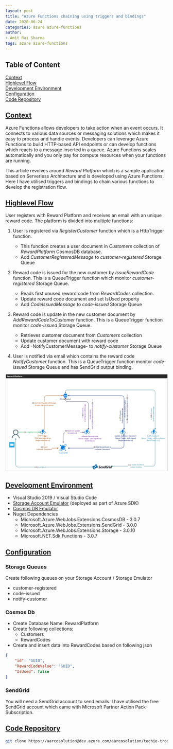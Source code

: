 ```yaml
---
layout: post
title: "Azure Functions chaining using triggers and bindings"
date: 2020-06-24
categories: azure azure-functions
author:
- Amit Rai Sharma
tags: azure azure-functions
---
```

## Table of Content
[Context](#context)<br>
[Highlevel Flow](#highlevel-flow)<br>
[Development Environment](#development-environment)<br>
[Configuration](#configuration)<br>
[Code Repository](#code-repository)<br>

## <a href="#context">Context</a>
Azure Functions allows developers to take action when an event occurs. It connects to various data sources or messaging solutions which makes it easy to process and handle events. Developers can leverage Azure Functions to build HTTP-based API endpoints or can develop functions which reacts to a message inserted in a queue. Azure Functions scales automatically and you only pay for compute resources when your functions are running. 


This article revolves around _Reward Platform_ which is a sample application based on Serverless Architecture and is developed using Azure Functions. Here I have utilised triggers and bindings to chain various functions to develop the registration flow.

## <a href="#highlevel-flow">Highlevel Flow</a>
User registers with Reward Platform and receives an email with an unique reward code. The platform is divided into multiple functions:

1. User is registered via _RegisterCustomer_ function which is a HttpTrigger function. 
   -  This function creates a user document in _Customers_ collection of _RewardPlatform_ CosmosDB database.
   - Add _CustomerRegisteredMessage_ to _customer-registered_ Storage Queue

2. Reward code is issued for the new customer by _IssueRewardCode_ function. This is a QueueTrigger function which monitor _customer-registered_ Storage Queue.
   - Reads first unused reward code from _RewardCodes_ collection.
   - Update reward code document and set IsUsed property
   - Add _CodeIssuedMessage_ to _code-issued_ Storage Queue

3. Reward code is update in the new customer document by _AddRewardCodeToCustomer_ function. This is a QueueTrigger function monitor _code-issued_ Storage Queue.
   - Retrieves customer document from _Customers_ collection
   - Update customer document with reward code
   - Add -NotifyCustomerMessage- to _notify-customer_ Storage Queue

3. User is notified via email which contains the reward code _NotifyCustomer_ function. This is a QueueTrigger function monitor _code-issued_ Storage Queue and has SendGrid output binding.

![reward-platform-highlevel.png](/assets/images/reward-platform-highlevel.png)

## <a href="#development-environment">Development Environment</a>
- Visual Studio 2019 / Visual Studio Code
- [Storage Account Emulator](https://azure.microsoft.com/downloads/) (deployed as part of Azure SDK)
- [Cosmos DB Emulator](https://aka.ms/cosmosdb-emulator)
- Nuget Dependencies
   - Microsoft.Azure.WebJobs.Extensions.CosmosDB - 3.0.7
   - Microsoft.Azure.WebJobs.Extensions.SendGrid - 3.0.0
   - Microsoft.Azure.WebJobs.Extensions.Storage - 3.0.10
   - Microsoft.NET.Sdk.Functions - 3.0.7

## <a href="#configuration">Configuration</a>
### Storage Queues
Create following queues on your Storage Account / Storage Emulator
- customer-registered
- code-issued
- notify-customer

### Cosmos Db
- Create Database Name: RewardPlatform
- Create following collections:
  - Customers
  - RewardCodes
- Create and insert data into RewardCodes based on following json

```json
{
    "id": "GUID",
    "RewardCodeValue": "GUID",
    "IsUsed": false
}
```

### SendGrid

You will need a SendGrid account to send emails. I have utilised the free SendGrid account which came with Microsoft Partner Action Pack Subscription. 

## <a href="#code-repository">Code Repository</a>
```bash
git clone https://aarcosolution@dev.azure.com/aarcosolution/techie-trooper/_git/reward-platform
```